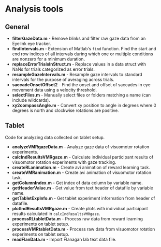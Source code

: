 # Analysis tools

## General
* **filterGazeData.m** - Remove blinks and filter raw gaze data from an Eyelink eye tracker.
* **findIntervals.m** - Extension of Matlab's ```find``` function. Find the start and end row indices of all intervals during which one or multiple conditions are nonzero for a minimum duration.
* **replaceErrorTrialsInStruct.m** - Replace values in a data struct with NaNs for trials categorized as error trials.
* **resampleGazeIntervals.m** - Resample gaze intervals to standard intervals for the purpose of averaging across trials. 
* **saccadeOnsetOffset2** - Find the onset and offset of saccades in eye movement data using a velocity threshold.
* **selectFiles.m** - Manually select files or folders matching a name (can include wildcards). 
* **xy2compassAngle.m** - Convert xy position to angle in degrees where 0 degrees is north and clockwise rotations are positive. 

## Tablet
Code for analyzing data collected on tablet setup.
* **analyzeVMRgazeData.m** - Analyze gaze data of visuomotor rotation experiments.
* **calcIndResultsVMRgaze.m** - Calculate individual participant results of visuomotor rotation experiments with gaze tracking.
* **createRLanimation.m** - Create avi animation of reward learning task.
* **createVMRanimation.m** - Create avi animation of visuomotor rotation task.
* **getColumnIndex.m** - Get index of data column by variable name.
* **getHeaderValue.m** - Get value from text header of datafile by variable name.
* **getTabletExpInfo.m** -  Get tablet experiment information from header of datafile.
* **plotIndResultsVMRgaze.m** - Create plots with individual participant results calculated in ```calcIndResultsVMRgaze```.
* **processRLtabletData.m** - Process raw data from reward learning experiments on tablet setup.
* **processVMRtabletData.m** -  Process raw data from visuomotor rotation experiments on tablet setup.
* **readFlanData.m** - Import Flanagan lab text data file.
